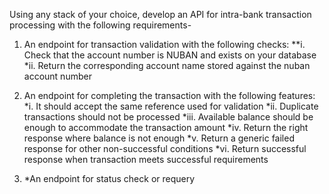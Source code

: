 Using any stack of your choice, develop an API for intra-bank transaction processing with the following requirements-

1. An endpoint for transaction validation with the following checks: \**i. Check that the account number is NUBAN and exists on your database
   *ii. Return the corresponding account name stored against the nuban account number

2. An endpoint for completing the transaction with the following features:
   *i. It should accept the same reference used for validation
   *ii. Duplicate transactions should not be processed
   *iii. Available balance should be enough to accommodate the transaction amount
   *iv. Return the right response where balance is not enough
   *v. Return a generic failed response for other non-successful conditions
   *vi. Return successful response when transaction meets successful requirements

3. \*An endpoint for status check or requery
